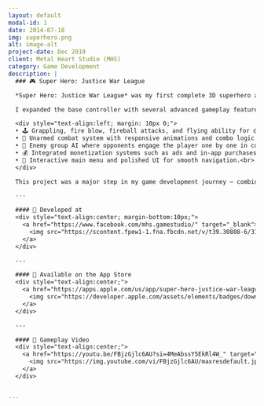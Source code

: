 ```yaml
---
layout: default
modal-id: 1
date: 2014-07-18
img: superhero.png
alt: image-alt
project-date: Dec 2019
client: Metal Heart Studio (MHS)
category: Game Development
description: |
  ### 🎮 Super Hero: Justice War League  

  *Super Hero: Justice War League* was my first complete 3D superhero action game, developed entirely from scratch using **Unity** and the **Invector Third Person Controller** framework.  

  I expanded the base controller with several advanced gameplay features:  

  <div style="text-align:left; margin: 10px 0;">
  • 🕹️ Grappling, fire blow, fireball attacks, and flying ability for dynamic superhero movement.<br>
  • 👊 Unarmed combat system with responsive animations and combo logic.<br>
  • 🤖 Enemy group AI where opponents engage the player one by one in coordinated combat.<br>
  • 💰 Integrated monetization systems such as ads and in-app purchases.<br>
  • 🧭 Interactive main menu and polished UI for smooth navigation.<br>
  </div>

  This project was a major step in my game development journey — combining gameplay programming, animation setup, and system integration into a complete, playable experience.

  ---

  #### 🏢 Developed at  
  <div style="text-align:center; margin-bottom:10px;">
    <a href="https://www.facebook.com/mhs.gamestudio/" target="_blank">
      <img src="https://scontent.fpew1-1.fna.fbcdn.net/v/t39.30808-6/310381486_622756142880815_8559871954608147141_n.jpg?_nc_cat=105&ccb=1-7&_nc_sid=6ee11a&_nc_eui2=AeFDVjGxL9L3mfe7vvqhOEzyR7Kbx0hnZQFHspvHSGdlAan25QDJaUkxApuKveHshCZG-csCkt945dp-_sUb6vdS&_nc_ohc=oL-Ld6FVm6gQ7kNvwG9KK2C&_nc_oc=AdmPXb0DpGnWg3YdnP5j3CS3FJtESYqAPEsLBSP0ABx3vTIeSXhHRWYiqSHNmtnzcwCUxEFBd0nYuflnFgnRhUd_&_nc_zt=23&_nc_ht=scontent.fpew1-1.fna&_nc_gid=6AWiadNKnr59qVb_xVCsuA&oh=00_AfdNVgzWlGXkTzirtsleCuC3WVM9lie42FTJFzMCsPma4g&oe=68FA8F06" width="160" alt="Aptech Media Logo">
    </a>
  </div>

  ---

  #### 🛒 Available on the App Store  
  <div style="text-align:center;">
    <a href="https://apps.apple.com/us/app/super-hero-justice-war-league/id1644682510" target="_blank" class="store-badge">
      <img src="https://developer.apple.com/assets/elements/badges/download-on-the-app-store.svg" alt="Download on the App Store">
    </a>
  </div>

  ---

  #### 🎥 Gameplay Video  
  <div style="text-align:center;">
    <a href="https://youtu.be/FBjzGjlc6AU?si=4MeAbssY5EkRl4W_" target="_blank" class="youtube-thumb">
      <img src="https://img.youtube.com/vi/FBjzGjlc6AU/maxresdefault.jpg" alt="Super Hero Gameplay Thumbnail">
    </a>
  </div>


---
```

